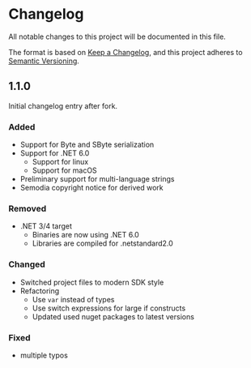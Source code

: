 # Changelog
All notable changes to this project will be documented in this file.

The format is based on [Keep a Changelog](https://keepachangelog.com/en/1.0.0/),
and this project adheres to [Semantic Versioning](https://semver.org/spec/v2.0.0.html).

## 1.1.0

Initial changelog entry after fork. 

### Added
- Support for Byte and SByte serialization
- Support for .NET 6.0
  - Support for linux
  - Support for macOS
- Preliminary support for multi-language strings
- Semodia copyright notice for derived work

### Removed
- .NET 3/4 target
  - Binaries are now using .NET 6.0
  - Libraries are compiled for .netstandard2.0

### Changed
- Switched project files to modern SDK style
- Refactoring
  - Use `var` instead of types
  - Use switch expressions for large if constructs
  - Updated used nuget packages to latest versions

### Fixed
- multiple typos